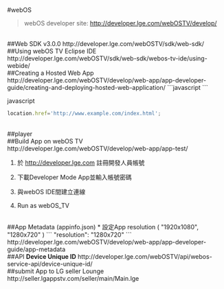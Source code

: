 #webOS
> webOS developer site: http://developer.lge.com/webOSTV/develop/

<br>
##Web SDK v3.0.0
http://developer.lge.com/webOSTV/sdk/web-sdk/

<br>
##Using webOS TV Eclipse IDE
http://developer.lge.com/webOSTV/sdk/web-sdk/webos-tv-ide/using-webide/

<br>
##Creating a Hosted Web App
http://developer.lge.com/webOSTV/develop/web-app/app-developer-guide/creating-and-deploying-hosted-web-application/
```javascript
<html>
    <head>
        <meta http-equiv="refresh" content="0;url=http://www.example.com/index.html">
    </head>
</html>
```

javascript
```javascript
location.href='http://www.example.com/index.html';
```

<br>
##player


<br>
##Build App on webOS TV
http://developer.lge.com/webOSTV/develop/web-app/app-test/

1. 於 http://developer.lge.com 註冊開發人員帳號

2. 下載Developer Mode App並輸入帳號密碼

3. 與webOS IDE間建立連線

4. Run as webOS_TV

<br>
##App Metadata (appinfo.json)
 * 設定App resolution ( "1920x1080", "1280x720" )
```
"resolution": "1280x720"
```
 http://developer.lge.com/webOSTV/develop/web-app/app-developer-guide/app-metadata
 
 <br>
 ##API
 <b>Device Unique ID</b>
 http://developer.lge.com/webOSTV/api/webos-service-api/device-unique-id/
 
 <br>
##submit App to LG seller Lounge
http://seller.lgappstv.com/seller/main/Main.lge



